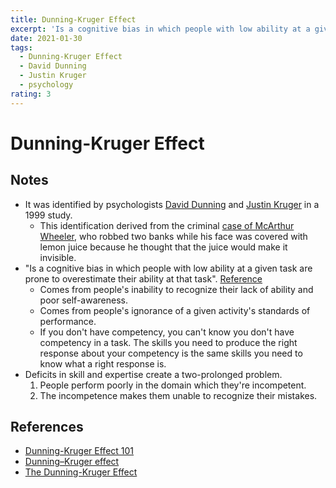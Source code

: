 ```yaml
---
title: Dunning-Kruger Effect
excerpt: 'Is a cognitive bias in which people with low ability at a given task are prone to overestimate their ability at that task'
date: 2021-01-30
tags:
  - Dunning-Kruger Effect
  - David Dunning
  - Justin Kruger
  - psychology
rating: 3
---
```


# Dunning-Kruger Effect

## Notes

- It was identified by psychologists [David Dunning](https://en.wikipedia.org/wiki/David_Dunning) and [Justin Kruger](https://en.wikipedia.org/wiki/Justin_Kruger) in a 1999 study.
  - This identification derived from the criminal [case of McArthur Wheeler](https://steemit.com/steemstem/@rsc227/the-curious-case-of-mcarthur-wheeler), who robbed two banks while his face was covered with lemon juice because he thought that the juice would make it invisible.
- "Is a cognitive bias in which people with low ability at a given task are prone to overestimate their ability at that task". [Reference](https://twitter.com/SahilBloom/status/1350077524546445314)
  - Comes from people's inability to recognize their lack of ability and poor self-awareness.
  - Comes from people's ignorance of a given activity's standards of performance.
  - If you don't have competency, you can't know you don't have competency in a task. The skills you need to produce the right response about your competency is the same skills you need to know what a right response is.
- Deficits in skill and expertise create a two-prolonged problem.
  1. People perform poorly in the domain which they're incompetent.
  2. The incompetence makes them unable to recognize their mistakes.

## References

- [Dunning-Kruger Effect 101](https://twitter.com/SahilBloom/status/1350077522935832576)
- [Dunning–Kruger effect](https://en.wikipedia.org/wiki/Dunning%E2%80%93Kruger_effect)
- [The Dunning-Kruger Effect](https://www.verywellmind.com/an-overview-of-the-dunning-kruger-effect-4160740)
